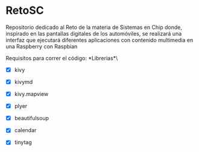# RetoSC
Repositorio dedicado al Reto de la materia de Sistemas en Chip donde, inspirado en las pantallas digitales de los automóviles, se realizará una interfaz que ejecutará diferentes aplicaciones con contenido multimedia en una Raspberry con Raspbian

Requisitos para correr el código:
\*Librerias*\
- [x] kivy
- [x] kivymd
- [x] kivy.mapview
- [x] plyer
- [x] beautifulsoup
- [x] calendar
- [x] tinytag

